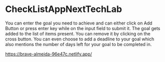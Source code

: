 # CheckListAppNextTechLab

You can enter the goal you need to achieve and can either click on Add Button or press enter key while on the input field to submit it. The goal gets added to the list of items present. You can remove it by clicking on the cross button. You can even choose to add a deadline to your goal which also mentions the number of days left for your goal to be completed in. 

https://brave-almeida-96e47c.netlify.app/
